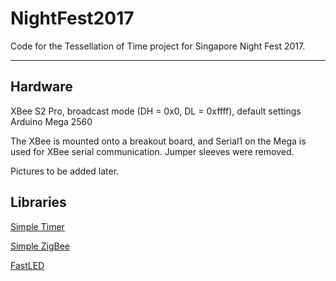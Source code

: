 # NightFest2017
Code for the Tessellation of Time project for Singapore Night Fest 2017.

---
## Hardware
XBee S2 Pro, broadcast mode (DH = 0x0, DL = 0xffff), default settings
Arduino Mega 2560

The XBee is mounted onto a breakout board, and Serial1 on the Mega is used for XBee serial communication.
Jumper sleeves were removed.

Pictures to be added later.

## Libraries
[Simple Timer](https://playground.arduino.cc/Code/SimpleTimer)

[Simple ZigBee](https://github.com/ericburger/simple-zigbee)

[FastLED](https://github.com/FastLED/FastLED)
